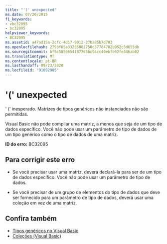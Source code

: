 ```yaml
---
title: "'(' unexpected"
ms.date: 07/20/2015
f1_keywords:
- vbc32095
- bc32095
helpviewer_keywords:
- BC32095
ms.assetid: a47ad15a-2cfc-4d17-9012-27ba85b7d783
ms.openlocfilehash: 2793f65a33255802750d37784782b952c5d655db
ms.sourcegitcommit: bf5c5850654187705bc94cc40ebfb62fe346ab02
ms.translationtype: MT
ms.contentlocale: pt-BR
ms.lasthandoff: 09/23/2020
ms.locfileid: "91092985"
---
```

# <a name="-unexpected"></a>'(' unexpected

' (' inesperado. Matrizes de tipos genéricos não instanciados não são permitidas.  
  
 Visual Basic não pode compilar uma matriz, a menos que seja de um tipo de dados específico. Você não pode usar um parâmetro de tipo de dados de um tipo genérico como o tipo de dados de uma matriz.  
  
 **ID do erro:** BC32095  
  
## <a name="to-correct-this-error"></a>Para corrigir este erro  
  
- Se você precisar usar uma matriz, deverá declará-la para ser de um tipo de dados específico. Você não pode usar um parâmetro de tipo de dados.  
  
- Se você precisar de um grupo de elementos do tipo de dados que deve ser fornecido para um parâmetro de tipo de dados, deverá usar uma coleção em vez de uma matriz.  
  
## <a name="see-also"></a>Confira também

- [Tipos genéricos no Visual Basic](../programming-guide/language-features/data-types/generic-types.md)
- [Coleções (Visual Basic)](../programming-guide/concepts/collections.md)
